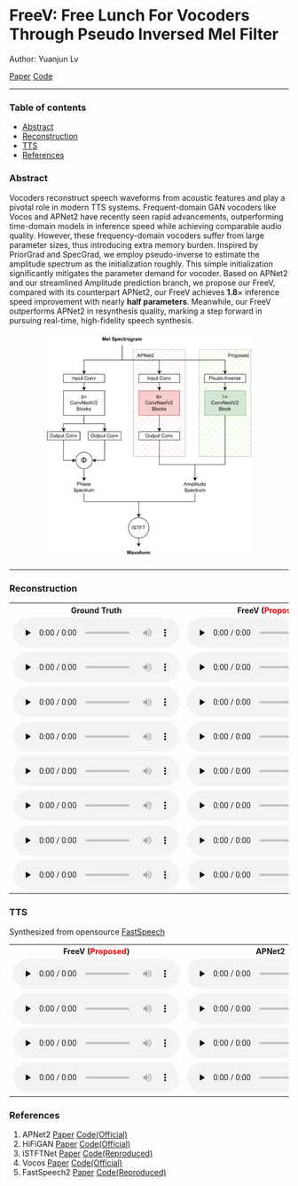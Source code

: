 <style>
.markdown-body>*:first-child {
    display: none;
}
</style>

# FreeV: Free Lunch For Vocoders Through Pseudo Inversed Mel Filter

Author: Yuanjun Lv

[Paper](https://arxiv.org/abs/2406.08196)
[Code](https://github.com/BakerBunker/FreeV)

------

### Table of contents
 * [Abstract](#abstract)
 * [Reconstruction](#reconstruction)
 * [TTS](#tts)
 * [References](#references)

### Abstract

Vocoders reconstruct speech waveforms from acoustic features and play a pivotal role in modern TTS systems. Frequent-domain GAN vocoders like Vocos and APNet2 have recently seen rapid advancements, outperforming time-domain models in inference speed while achieving comparable audio quality. However, these frequency-domain vocoders suffer from large parameter sizes, thus introducing extra memory burden. Inspired by PriorGrad and SpecGrad, we employ pseudo-inverse to estimate the amplitude spectrum as the initialization roughly. This simple initialization significantly mitigates the parameter demand for vocoder. Based on APNet2 and our streamlined Amplitude prediction branch, we propose our FreeV, compared with its counterpart APNet2, our FreeV achieves **1.8**$\times$ inference speed improvement with nearly **half parameters**. Meanwhile, our FreeV outperforms APNet2 in resynthesis quality, marking a step forward in pursuing real-time, high-fidelity speech synthesis.

<div style="text-align:center">
<img src="figs/overall.png" alt="overall" style="zoom:40%;" />
</div>

------

### Reconstruction

<table>
<tr>
<th>Ground Truth</th>
<th>FreeV (<font color='red'>Proposed</font>)</th>
<th>APNet2</th>
<th>HiFiGAN</th>
<th>HiFiGAN <font color='red'>w/pinv</font></th>
<th>ISTFTNet</th>
<th>ISTFTNet <font color='red'>w/pinv</font></th>
<th>vocos</th>
</tr>
<tr>
<td><audio controls preload="none"><source src="audios/resyn/origin/LJ001-0072.wav" type="audio/mp3">Your browser does not support the audio element.</audio></td>
<td><audio controls preload="none"><source src="audios/resyn/freev/LJ001-0072.wav" type="audio/mp3">Your browser does not support the audio element.</audio></td>
<td><audio controls preload="none"><source src="audios/resyn/apnet/LJ001-0072.wav" type="audio/mp3">Your browser does not support the audio element.</audio></td>
<td><audio controls preload="none"><source src="audios/resyn/hifigan/LJ001-0072.wav" type="audio/mp3">Your browser does not support the audio element.</audio></td>
<td><audio controls preload="none"><source src="audios/resyn/hifigan_inv/LJ001-0072.wav" type="audio/mp3">Your browser does not support the audio element.</audio></td>
<td><audio controls preload="none"><source src="audios/resyn/istft/LJ001-0072.wav" type="audio/mp3">Your browser does not support the audio element.</audio></td>
<td><audio controls preload="none"><source src="audios/resyn/istft_inv/LJ001-0072.wav" type="audio/mp3">Your browser does not support the audio element.</audio></td>
<td><audio controls preload="none"><source src="audios/resyn/vocos/LJ001-0072.wav" type="audio/mp3">Your browser does not support the audio element.</audio></td>
</tr>
<tr>
<td><audio controls preload="none"><source src="audios/resyn/origin/LJ001-0173.wav" type="audio/mp3">Your browser does not support the audio element.</audio></td>
<td><audio controls preload="none"><source src="audios/resyn/freev/LJ001-0173.wav" type="audio/mp3">Your browser does not support the audio element.</audio></td>
<td><audio controls preload="none"><source src="audios/resyn/apnet/LJ001-0173.wav" type="audio/mp3">Your browser does not support the audio element.</audio></td>
<td><audio controls preload="none"><source src="audios/resyn/hifigan/LJ001-0173.wav" type="audio/mp3">Your browser does not support the audio element.</audio></td>
<td><audio controls preload="none"><source src="audios/resyn/hifigan_inv/LJ001-0173.wav" type="audio/mp3">Your browser does not support the audio element.</audio></td>
<td><audio controls preload="none"><source src="audios/resyn/istft/LJ001-0173.wav" type="audio/mp3">Your browser does not support the audio element.</audio></td>
<td><audio controls preload="none"><source src="audios/resyn/istft_inv/LJ001-0173.wav" type="audio/mp3">Your browser does not support the audio element.</audio></td>
<td><audio controls preload="none"><source src="audios/resyn/vocos/LJ001-0173.wav" type="audio/mp3">Your browser does not support the audio element.</audio></td>
</tr>
<tr>
<td><audio controls preload="none"><source src="audios/resyn/origin/LJ002-0171.wav" type="audio/mp3">Your browser does not support the audio element.</audio></td>
<td><audio controls preload="none"><source src="audios/resyn/freev/LJ002-0171.wav" type="audio/mp3">Your browser does not support the audio element.</audio></td>
<td><audio controls preload="none"><source src="audios/resyn/apnet/LJ002-0171.wav" type="audio/mp3">Your browser does not support the audio element.</audio></td>
<td><audio controls preload="none"><source src="audios/resyn/hifigan/LJ002-0171.wav" type="audio/mp3">Your browser does not support the audio element.</audio></td>
<td><audio controls preload="none"><source src="audios/resyn/hifigan_inv/LJ002-0171.wav" type="audio/mp3">Your browser does not support the audio element.</audio></td>
<td><audio controls preload="none"><source src="audios/resyn/istft/LJ002-0171.wav" type="audio/mp3">Your browser does not support the audio element.</audio></td>
<td><audio controls preload="none"><source src="audios/resyn/istft_inv/LJ002-0171.wav" type="audio/mp3">Your browser does not support the audio element.</audio></td>
<td><audio controls preload="none"><source src="audios/resyn/vocos/LJ002-0171.wav" type="audio/mp3">Your browser does not support the audio element.</audio></td>
</tr>
<tr>
<td><audio controls preload="none"><source src="audios/resyn/origin/LJ003-0140.wav" type="audio/mp3">Your browser does not support the audio element.</audio></td>
<td><audio controls preload="none"><source src="audios/resyn/freev/LJ003-0140.wav" type="audio/mp3">Your browser does not support the audio element.</audio></td>
<td><audio controls preload="none"><source src="audios/resyn/apnet/LJ003-0140.wav" type="audio/mp3">Your browser does not support the audio element.</audio></td>
<td><audio controls preload="none"><source src="audios/resyn/hifigan/LJ003-0140.wav" type="audio/mp3">Your browser does not support the audio element.</audio></td>
<td><audio controls preload="none"><source src="audios/resyn/hifigan_inv/LJ003-0140.wav" type="audio/mp3">Your browser does not support the audio element.</audio></td>
<td><audio controls preload="none"><source src="audios/resyn/istft/LJ003-0140.wav" type="audio/mp3">Your browser does not support the audio element.</audio></td>
<td><audio controls preload="none"><source src="audios/resyn/istft_inv/LJ003-0140.wav" type="audio/mp3">Your browser does not support the audio element.</audio></td>
<td><audio controls preload="none"><source src="audios/resyn/vocos/LJ003-0140.wav" type="audio/mp3">Your browser does not support the audio element.</audio></td>
</tr>
<tr>
<td><audio controls preload="none"><source src="audios/resyn/origin/LJ005-0086.wav" type="audio/mp3">Your browser does not support the audio element.</audio></td>
<td><audio controls preload="none"><source src="audios/resyn/freev/LJ005-0086.wav" type="audio/mp3">Your browser does not support the audio element.</audio></td>
<td><audio controls preload="none"><source src="audios/resyn/apnet/LJ005-0086.wav" type="audio/mp3">Your browser does not support the audio element.</audio></td>
<td><audio controls preload="none"><source src="audios/resyn/hifigan/LJ005-0086.wav" type="audio/mp3">Your browser does not support the audio element.</audio></td>
<td><audio controls preload="none"><source src="audios/resyn/hifigan_inv/LJ005-0086.wav" type="audio/mp3">Your browser does not support the audio element.</audio></td>
<td><audio controls preload="none"><source src="audios/resyn/istft/LJ005-0086.wav" type="audio/mp3">Your browser does not support the audio element.</audio></td>
<td><audio controls preload="none"><source src="audios/resyn/istft_inv/LJ005-0086.wav" type="audio/mp3">Your browser does not support the audio element.</audio></td>
<td><audio controls preload="none"><source src="audios/resyn/vocos/LJ005-0086.wav" type="audio/mp3">Your browser does not support the audio element.</audio></td>
</tr>
<tr>
<td><audio controls preload="none"><source src="audios/resyn/origin/LJ006-0084.wav" type="audio/mp3">Your browser does not support the audio element.</audio></td>
<td><audio controls preload="none"><source src="audios/resyn/freev/LJ006-0084.wav" type="audio/mp3">Your browser does not support the audio element.</audio></td>
<td><audio controls preload="none"><source src="audios/resyn/apnet/LJ006-0084.wav" type="audio/mp3">Your browser does not support the audio element.</audio></td>
<td><audio controls preload="none"><source src="audios/resyn/hifigan/LJ006-0084.wav" type="audio/mp3">Your browser does not support the audio element.</audio></td>
<td><audio controls preload="none"><source src="audios/resyn/hifigan_inv/LJ006-0084.wav" type="audio/mp3">Your browser does not support the audio element.</audio></td>
<td><audio controls preload="none"><source src="audios/resyn/istft/LJ006-0084.wav" type="audio/mp3">Your browser does not support the audio element.</audio></td>
<td><audio controls preload="none"><source src="audios/resyn/istft_inv/LJ006-0084.wav" type="audio/mp3">Your browser does not support the audio element.</audio></td>
<td><audio controls preload="none"><source src="audios/resyn/vocos/LJ006-0084.wav" type="audio/mp3">Your browser does not support the audio element.</audio></td>
</tr>
<tr>
<td><audio controls preload="none"><source src="audios/resyn/origin/LJ007-0076.wav" type="audio/mp3">Your browser does not support the audio element.</audio></td>
<td><audio controls preload="none"><source src="audios/resyn/freev/LJ007-0076.wav" type="audio/mp3">Your browser does not support the audio element.</audio></td>
<td><audio controls preload="none"><source src="audios/resyn/apnet/LJ007-0076.wav" type="audio/mp3">Your browser does not support the audio element.</audio></td>
<td><audio controls preload="none"><source src="audios/resyn/hifigan/LJ007-0076.wav" type="audio/mp3">Your browser does not support the audio element.</audio></td>
<td><audio controls preload="none"><source src="audios/resyn/hifigan_inv/LJ007-0076.wav" type="audio/mp3">Your browser does not support the audio element.</audio></td>
<td><audio controls preload="none"><source src="audios/resyn/istft/LJ007-0076.wav" type="audio/mp3">Your browser does not support the audio element.</audio></td>
<td><audio controls preload="none"><source src="audios/resyn/istft_inv/LJ007-0076.wav" type="audio/mp3">Your browser does not support the audio element.</audio></td>
<td><audio controls preload="none"><source src="audios/resyn/vocos/LJ007-0076.wav" type="audio/mp3">Your browser does not support the audio element.</audio></td>
</tr>
<tr>
<td><audio controls preload="none"><source src="audios/resyn/origin/LJ010-0219.wav" type="audio/mp3">Your browser does not support the audio element.</audio></td>
<td><audio controls preload="none"><source src="audios/resyn/freev/LJ010-0219.wav" type="audio/mp3">Your browser does not support the audio element.</audio></td>
<td><audio controls preload="none"><source src="audios/resyn/apnet/LJ010-0219.wav" type="audio/mp3">Your browser does not support the audio element.</audio></td>
<td><audio controls preload="none"><source src="audios/resyn/hifigan/LJ010-0219.wav" type="audio/mp3">Your browser does not support the audio element.</audio></td>
<td><audio controls preload="none"><source src="audios/resyn/hifigan_inv/LJ010-0219.wav" type="audio/mp3">Your browser does not support the audio element.</audio></td>
<td><audio controls preload="none"><source src="audios/resyn/istft/LJ010-0219.wav" type="audio/mp3">Your browser does not support the audio element.</audio></td>
<td><audio controls preload="none"><source src="audios/resyn/istft_inv/LJ010-0219.wav" type="audio/mp3">Your browser does not support the audio element.</audio></td>
<td><audio controls preload="none"><source src="audios/resyn/vocos/LJ010-0219.wav" type="audio/mp3">Your browser does not support the audio element.</audio></td>
</tr>
</table>

### TTS

Synthesized from opensource [FastSpeech](https://github.com/ming024/FastSpeech2)

<table>
<tr>
<th>FreeV (<font color='red'>Proposed</font>)</th>
<th>APNet2</th>
<th>HiFiGAN</th>
<th>HiFiGAN <font color='red'>w/pinv</font></th>
<th>ISTFTNet</th>
<th>ISTFTNet <font color='red'>w/pinv</font></th>
<th>vocos</th>
</tr>
<tr>
<td><audio controls preload="none"><source src="audios/tts/freev/LJ003-0193.wav" type="audio/mp3">Your browser does not support the audio element.</audio></td>
<td><audio controls preload="none"><source src="audios/tts/apnet/LJ003-0193.wav" type="audio/mp3">Your browser does not support the audio element.</audio></td>
<td><audio controls preload="none"><source src="audios/tts/hifigan/LJ003-0193.wav" type="audio/mp3">Your browser does not support the audio element.</audio></td>
<td><audio controls preload="none"><source src="audios/tts/hifigan_inv/LJ003-0193.wav" type="audio/mp3">Your browser does not support the audio element.</audio></td>
<td><audio controls preload="none"><source src="audios/tts/istft/LJ003-0193.wav" type="audio/mp3">Your browser does not support the audio element.</audio></td>
<td><audio controls preload="none"><source src="audios/tts/istft_inv/LJ003-0193.wav" type="audio/mp3">Your browser does not support the audio element.</audio></td>
<td><audio controls preload="none"><source src="audios/tts/vocos/LJ003-0193.wav" type="audio/mp3">Your browser does not support the audio element.</audio></td>
</tr>
<tr>
<td><audio controls preload="none"><source src="audios/tts/freev/LJ005-0014.wav" type="audio/mp3">Your browser does not support the audio element.</audio></td>
<td><audio controls preload="none"><source src="audios/tts/apnet/LJ005-0014.wav" type="audio/mp3">Your browser does not support the audio element.</audio></td>
<td><audio controls preload="none"><source src="audios/tts/hifigan/LJ005-0014.wav" type="audio/mp3">Your browser does not support the audio element.</audio></td>
<td><audio controls preload="none"><source src="audios/tts/hifigan_inv/LJ005-0014.wav" type="audio/mp3">Your browser does not support the audio element.</audio></td>
<td><audio controls preload="none"><source src="audios/tts/istft/LJ005-0014.wav" type="audio/mp3">Your browser does not support the audio element.</audio></td>
<td><audio controls preload="none"><source src="audios/tts/istft_inv/LJ005-0014.wav" type="audio/mp3">Your browser does not support the audio element.</audio></td>
<td><audio controls preload="none"><source src="audios/tts/vocos/LJ005-0014.wav" type="audio/mp3">Your browser does not support the audio element.</audio></td>
</tr>
<tr>
<td><audio controls preload="none"><source src="audios/tts/freev/LJ006-0109.wav" type="audio/mp3">Your browser does not support the audio element.</audio></td>
<td><audio controls preload="none"><source src="audios/tts/apnet/LJ006-0109.wav" type="audio/mp3">Your browser does not support the audio element.</audio></td>
<td><audio controls preload="none"><source src="audios/tts/hifigan/LJ006-0109.wav" type="audio/mp3">Your browser does not support the audio element.</audio></td>
<td><audio controls preload="none"><source src="audios/tts/hifigan_inv/LJ006-0109.wav" type="audio/mp3">Your browser does not support the audio element.</audio></td>
<td><audio controls preload="none"><source src="audios/tts/istft/LJ006-0109.wav" type="audio/mp3">Your browser does not support the audio element.</audio></td>
<td><audio controls preload="none"><source src="audios/tts/istft_inv/LJ006-0109.wav" type="audio/mp3">Your browser does not support the audio element.</audio></td>
<td><audio controls preload="none"><source src="audios/tts/vocos/LJ006-0109.wav" type="audio/mp3">Your browser does not support the audio element.</audio></td>
</tr>
<tr>
<td><audio controls preload="none"><source src="audios/tts/freev/LJ006-0123.wav" type="audio/mp3">Your browser does not support the audio element.</audio></td>
<td><audio controls preload="none"><source src="audios/tts/apnet/LJ006-0123.wav" type="audio/mp3">Your browser does not support the audio element.</audio></td>
<td><audio controls preload="none"><source src="audios/tts/hifigan/LJ006-0123.wav" type="audio/mp3">Your browser does not support the audio element.</audio></td>
<td><audio controls preload="none"><source src="audios/tts/hifigan_inv/LJ006-0123.wav" type="audio/mp3">Your browser does not support the audio element.</audio></td>
<td><audio controls preload="none"><source src="audios/tts/istft/LJ006-0123.wav" type="audio/mp3">Your browser does not support the audio element.</audio></td>
<td><audio controls preload="none"><source src="audios/tts/istft_inv/LJ006-0123.wav" type="audio/mp3">Your browser does not support the audio element.</audio></td>
<td><audio controls preload="none"><source src="audios/tts/vocos/LJ006-0123.wav" type="audio/mp3">Your browser does not support the audio element.</audio></td>
</tr>
</table>

### References
1. APNet2 [Paper](https://arxiv.org/pdf/2311.11545.pdf) [Code(Official)](https://github.com/redmist328/APNet2)
2. HiFiGAN [Paper](https://arxiv.org/abs/2010.05646) [Code(Official)](https://github.com/jik876/hifi-gan)
3. iSTFTNet [Paper](https://arxiv.org/pdf/2203.02395.pdf) [Code(Reproduced)](https://github.com/rishikksh20/iSTFTNet-pytorch)
4. Vocos [Paper](https://arxiv.org/abs/2306.00814) [Code(Official)](https://github.com/gemelo-ai/vocos)
5. FastSpeech2 [Paper](https://arxiv.org/abs/2006.04558v1) [Code(Reproduced)](https://github.com/ming024/FastSpeech2)
